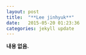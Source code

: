 ```yaml
---
layout: post
title:  "**Lee jinhyuk**"
date:   2015-05-20 01:23:36
categories: jekyll update
---
```


**내용 없음.**

[jekyll]:      http://jekyllrb.com
[jekyll-gh]:   https://github.com/jekyll/jekyll
[jekyll-help]: https://github.com/jekyll/jekyll-help
